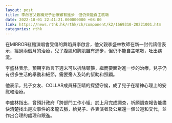 ```yaml
---
layout: post
title: 李啟言父親稱兒子治療雖有進步　但仍未能自主咳嗽
date: 2022-10-01 22:41:21.000000000 +08:00
link: https://news.rthk.hk/rthk/ch/component/k2/1669310-20221001.htm
categories: rthk
---
```


在MIRROR紅館演唱會受傷的舞蹈員李啟言，他父親李盛林牧師在新一封代禱信表示，經過兩個月的治療，兒子腹肌和胸肌雖有進步，但仍不能自主咳嗽，吐出痰涎。

李盛林表示，預期李啟言下週末可以拆除頸箍，繼而要面對進一步的治療，兒子仍有很多生活的舉動和細節，需要旁人及時的幫助和照顧。

他表示，兒子女友、COLLAR成員蘇芷晴的探望守候，成了兒子在精神心理上的安慰和治療。

李盛林指出，曾預計政府「跨部門工作小組」於上月完成調查，祈願調查報告能盡快清楚找出是次事件的來龍去脈，給兒子、各表演者及公眾還一個公道和交代，並作出合理的處理和跟進。
